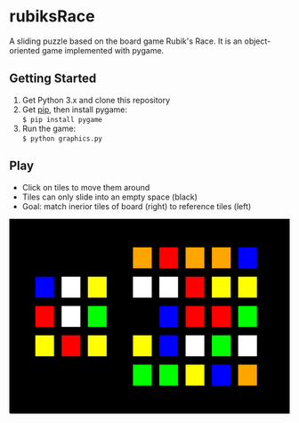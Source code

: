 # rubiksRace
A sliding puzzle based on the board game Rubik's Race. It is an object-oriented game implemented with pygame.

## Getting Started
1. Get Python 3.x and clone this repository
2. Get [pip](https://www.makeuseof.com/tag/install-pip-for-python/), then install pygame:\
    ```$ pip install pygame```
3. Run the game:\
    ```$ python graphics.py```

## Play
- Click on tiles to move them around
- Tiles can only slide into an empty space (black)
- Goal: match inerior tiles of board (right) to reference tiles (left)

<img src="images/gameBoard.png" height=350>
